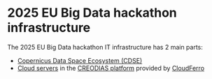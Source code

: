 # 2025 EU Big Data hackathon infrastructure 

The 2025 EU Big Data hackathon IT infrastructure has 2 main parts:

 - [Copernicus Data Space Ecosystem (CDSE)](CDSE.md)   
 - [Cloud servers](CF.md) in the [CREODIAS platform](https://creodias.eu/) provided by [CloudFerro](https://cloudferro.com/)   